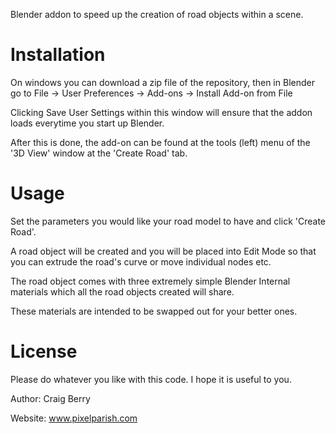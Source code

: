 Blender addon to speed up the creation of road objects within a scene. 

# Installation

On windows you can download a zip file of the repository, then in Blender go to File -> User Preferences -> Add-ons -> Install Add-on from File

Clicking Save User Settings within this window will ensure that the addon loads everytime you start up Blender. 

After this is done, the add-on can be found at the tools (left) menu of the '3D View' window at the 'Create Road' tab.


# Usage

Set the parameters you would like your road model to have and click 'Create Road'.

A road object will be created and you will be placed into Edit Mode so that you can extrude the road's curve or move individual nodes etc. 

The road object comes with three extremely simple Blender Internal materials which all the road objects created will share.

These materials are intended to be swapped out for your better ones. 


# License
Please do whatever you like with this code. I hope it is useful to you.  

Author: Craig Berry 

Website: www.pixelparish.com

